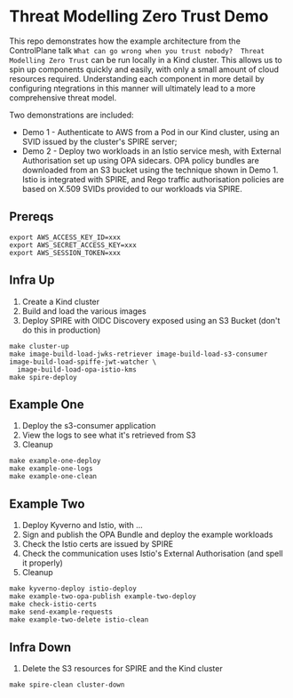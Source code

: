 # Threat Modelling Zero Trust Demo

This repo demonstrates how the example architecture from the ControlPlane talk `What can go wrong when you trust nobody? 
Threat Modelling Zero Trust` can be run locally in a Kind cluster. This allows us to spin up components quickly and 
easily, with only a small amount of cloud resources required. Understanding each component in more detail by configuring
ntegrations in this manner will ultimately lead to a more comprehensive threat model.

Two demonstrations are included:
- Demo 1 - Authenticate to AWS from a Pod in our Kind cluster, using an SVID issued by the cluster's SPIRE server;
- Demo 2 - Deploy two workloads in an Istio service mesh, with External Authorisation set up using OPA sidecars. 
OPA policy bundles are downloaded from an S3 bucket using the technique shown in Demo 1. Istio is integrated with SPIRE, 
and Rego traffic authorisation policies are based on X.509 SVIDs provided to our workloads via SPIRE.


## Prereqs

```shell
export AWS_ACCESS_KEY_ID=xxx
export AWS_SECRET_ACCESS_KEY=xxx
export AWS_SESSION_TOKEN=xxx
```

## Infra Up

1. Create a Kind cluster
2. Build and load the various images
3. Deploy SPIRE with OIDC Discovery exposed using an S3 Bucket (don't do this in production)



```shell
make cluster-up
make image-build-load-jwks-retriever image-build-load-s3-consumer image-build-load-spiffe-jwt-watcher \
  image-build-load-opa-istio-kms
make spire-deploy
```

## Example One

1. Deploy the s3-consumer application
2. View the logs to see what it's retrieved from S3
3. Cleanup

```shell
make example-one-deploy
make example-one-logs
make example-one-clean
```

## Example Two

1. Deploy Kyverno and Istio, with ...
2. Sign and publish the OPA Bundle and deploy the example workloads
3. Check the Istio certs are issued by SPIRE
4. Check the communication uses Istio's External Authorisation (and spell it properly)
5. Cleanup

```shell
make kyverno-deploy istio-deploy
make example-two-opa-publish example-two-deploy
make check-istio-certs 
make send-example-requests
make example-two-delete istio-clean
```

## Infra Down

1. Delete the S3 resources for SPIRE and the Kind cluster

```shell
make spire-clean cluster-down
```
